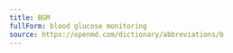 ```yaml
---
title: BGM
fullForm: blood glucose monitoring
source: https://openmd.com/dictionary/abbreviations/b
---
```

